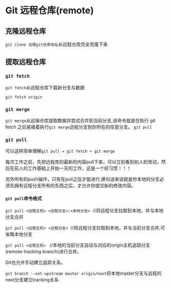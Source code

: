 
# Git 远程仓库(remote)

## 克隆远程仓库
`git clone 远程git仓库地址`从远程仓库完全克隆下来


## 提取远程仓库
### `git fetch`
`git fetch`从远程仓库下载新分支与数据
```shell
git fetch origin
```
### `git merge`
`git merge`从远端仓库提取数据并尝试合并到当前分支,该命令就是在执行 git fetch 之后紧接着执行`git merge`远程分支到你所在的任意分支。
`git pull`

### `git pull `
可以这样简单理解`git pull = git fetch + git merge`

每次工作之前，先把远程库的最新的内容pull下来，可以立刻看到别人的改动，然后在前人的工作基础上开始一天的工作，这是一个好习惯！！！

另外所有的push操作，只有在pull之后才能进行,换句话来说就是你本地的分支必须先拥有远程分支所有的东西之后，才允许你提交新的修改内容。

#### `git pull`命令格式
`git pull <远程主机> <远程分支>:<本地分支>`  //将远程分支拉取到本地，并与本地分支合并

`git pull <远程主机> <远程分支>`  //将远程分支拉取到本地，并与当前分支合并,可省略本地分支

`git pull <远程主机> ` //本地的当前分支自动与对应的origin主机追踪分支(remote-tracking branch)进行合并。

Git也允许手动建立追踪关系。

`git branch --set-upstream master origin/next`将本地master分支与远程的next分支建立tracking关系
